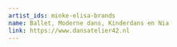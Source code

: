 ```yaml
---
artist_ids: minke-elisa-brands
name: Ballet, Moderne dans, Kinderdans en Nia
link: https://www.dansatelier42.nl
---
```

